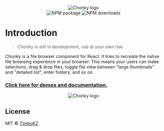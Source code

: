 <p align="center">
  <img src="https://timbokz.github.io/Chonky/Chonky.jpg" alt="Chonky logo">
  <br/>
  <img alt="NPM package" src="https://img.shields.io/npm/v/chonky.svg">
  <img alt="NPM downloads" src="https://img.shields.io/npm/dt/chonky">
</p>

# Introduction

> Chonky is still in development, use at your own risk.

Chonky is a file browser component for React. It tries to recreate the native file browsing experience in your browser.
This means your users can make selections, drag & drop files, toggle file view between "large thumbnails" and "detailed
list", enter folders, and so on. 

### [Click here for demos and documentation.](https://timbokz.github.io/Chonky/)

<p align="center">
  <img src="https://timbokz.github.io/Chonky/Chonky_preview.jpg" alt="Chonky logo">
</p>

## License

MIT © [TimboKZ](https://github.com/TimboKZ)